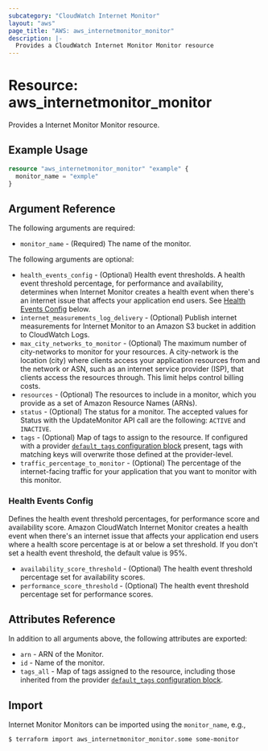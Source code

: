```yaml
---
subcategory: "CloudWatch Internet Monitor"
layout: "aws"
page_title: "AWS: aws_internetmonitor_monitor"
description: |-
  Provides a CloudWatch Internet Monitor Monitor resource
---
```


# Resource: aws_internetmonitor_monitor

Provides a Internet Monitor Monitor resource.

## Example Usage

```terraform
resource "aws_internetmonitor_monitor" "example" {
  monitor_name = "exmple"
}
```

## Argument Reference

The following arguments are required:

* `monitor_name` - (Required) The name of the monitor.

The following arguments are optional:

* `health_events_config` - (Optional) Health event thresholds. A health event threshold percentage, for performance and availability, determines when Internet Monitor creates a health event when there's an internet issue that affects your application end users. See [Health Events Config](#health-events-config) below.
* `internet_measurements_log_delivery` - (Optional) Publish internet measurements for Internet Monitor to an Amazon S3 bucket in addition to CloudWatch Logs.
* `max_city_networks_to_monitor` - (Optional) The maximum number of city-networks to monitor for your resources. A city-network is the location (city) where clients access your application resources from and the network or ASN, such as an internet service provider (ISP), that clients access the resources through. This limit helps control billing costs.
* `resources` - (Optional) The resources to include in a monitor, which you provide as a set of Amazon Resource Names (ARNs).
* `status` - (Optional) The status for a monitor. The accepted values for Status with the UpdateMonitor API call are the following: `ACTIVE` and `INACTIVE`.
* `tags` - (Optional) Map of tags to assign to the resource. If configured with a provider [`default_tags` configuration block](https://registry.terraform.io/providers/hashicorp/aws/latest/docs#default_tags-configuration-block) present, tags with matching keys will overwrite those defined at the provider-level.
* `traffic_percentage_to_monitor` - (Optional) The percentage of the internet-facing traffic for your application that you want to monitor with this monitor.

### Health Events Config

Defines the health event threshold percentages, for performance score and availability score. Amazon CloudWatch Internet Monitor creates a health event when there's an internet issue that affects your application end users where a health score percentage is at or below a set threshold. If you don't set a health event threshold, the default value is 95%.

* `availability_score_threshold` - (Optional) The health event threshold percentage set for availability scores.
* `performance_score_threshold` - (Optional) The health event threshold percentage set for performance scores.

## Attributes Reference

In addition to all arguments above, the following attributes are exported:

* `arn` - ARN of the Monitor.
* `id` - Name of the monitor.
* `tags_all` - Map of tags assigned to the resource, including those inherited from the provider [`default_tags` configuration block](https://registry.terraform.io/providers/hashicorp/aws/latest/docs#default_tags-configuration-block).

## Import

Internet Monitor Monitors can be imported using the `monitor_name`, e.g.,

```
$ terraform import aws_internetmonitor_monitor.some some-monitor
```

